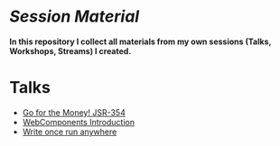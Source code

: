 *Session Material*
==================

**In this repository I collect all materials from my own sessions (Talks, Workshops, Streams) I created.**

# Talks

- [Go for the Money! JSR-354](Go%20for%20the%20Money!%20JSR-354)
- [WebComponents Introduction](WebComponents%20Introduction)
- [Write once run anywhere](Write%20once%20run%20anywhere)
